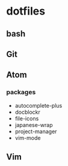 # dotfiles
## bash
## Git
## Atom
### packages
- autocomplete-plus
- docblockr
- file-icons
- japanese-wrap
- project-manager
- vim-mode

## Vim
